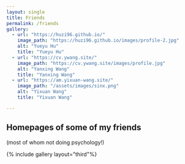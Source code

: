 ```yaml
---
layout: single
title: Friends
permalink: /friends
gallery:
  - url: "https://huzi96.github.io/"
    image_path: "https://huzi96.github.io/images/profile-2.jpg"
    alt: "Yueyu Hu"
    title: "Yueyu Hu"
  - url: "https://cv.ywang.site/"
    image_path: "https://cv.ywang.site/images/profile.jpg"
    alt: "Yanxing Wang"
    title: "Yanxing Wang"
  - url: "https://am.yixuan-wang.site/"
    image_path: "/assets/images/sinx.png"
    alt: "Yixuan Wang"
    title: "Yixuan Wang"

---
```


## Homepages of some of my friends

(most of whom not doing psychology!) 

{% include gallery layout="third"%}
